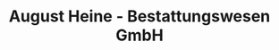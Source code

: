 ---
title: "August Heine - Bestattungswesen GmbH"
url: /hameln/august-heine-bestattungswesen-gmbh/
shop: Bestattungen
---